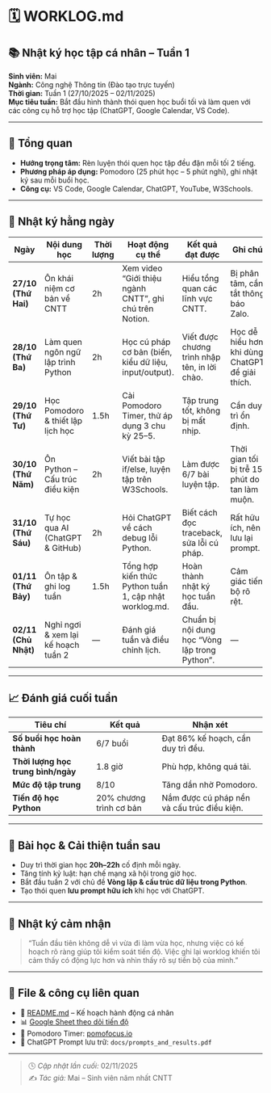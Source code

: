 # 🗓️ WORKLOG.md  
## 📚 Nhật ký học tập cá nhân – Tuần 1  
**Sinh viên:** Mai  
**Ngành:** Công nghệ Thông tin (Đào tạo trực tuyến)  
**Thời gian:** Tuần 1 (27/10/2025 – 02/11/2025)  
**Mục tiêu tuần:** Bắt đầu hình thành thói quen học buổi tối và làm quen với các công cụ hỗ trợ học tập (ChatGPT, Google Calendar, VS Code).

---

## 🎯 Tổng quan
- **Hướng trọng tâm:** Rèn luyện thói quen học tập đều đặn mỗi tối 2 tiếng.  
- **Phương pháp áp dụng:** Pomodoro (25 phút học – 5 phút nghỉ), ghi nhật ký sau mỗi buổi học.  
- **Công cụ:** VS Code, Google Calendar, ChatGPT, YouTube, W3Schools.  

---

## 📘 Nhật ký hằng ngày

| Ngày | Nội dung học | Thời lượng | Hoạt động cụ thể | Kết quả đạt được | Ghi chú |
|------|----------------|-------------|------------------|------------------|----------|
| **27/10 (Thứ Hai)** | Ôn khái niệm cơ bản về CNTT | 2h | Xem video “Giới thiệu ngành CNTT”, ghi chú trên Notion. | Hiểu tổng quan các lĩnh vực CNTT. | Bị phân tâm, cần tắt thông báo Zalo. |
| **28/10 (Thứ Ba)** | Làm quen ngôn ngữ lập trình Python | 2h | Học cú pháp cơ bản (biến, kiểu dữ liệu, input/output). | Viết được chương trình nhập tên, in lời chào. | Học dễ hiểu hơn khi dùng ChatGPT để giải thích. |
| **29/10 (Thứ Tư)** | Học Pomodoro & thiết lập lịch học | 1.5h | Cài Pomodoro Timer, thử áp dụng 3 chu kỳ 25–5. | Tập trung tốt, không bị mất nhịp. | Cần duy trì ổn định. |
| **30/10 (Thứ Năm)** | Ôn Python – Cấu trúc điều kiện | 2h | Viết bài tập if/else, luyện tập trên W3Schools. | Làm được 6/7 bài luyện tập. | Thời gian tối bị trễ 15 phút do tan làm muộn. |
| **31/10 (Thứ Sáu)** | Tự học qua AI (ChatGPT & GitHub) | 2h | Hỏi ChatGPT về cách debug lỗi Python. | Biết cách đọc traceback, sửa lỗi cú pháp. | Rất hữu ích, nên lưu lại prompt. |
| **01/11 (Thứ Bảy)** | Ôn tập & ghi log tuần | 1.5h | Tổng hợp kiến thức Python tuần 1, cập nhật worklog.md. | Hoàn thành nhật ký học tuần đầu. | Cảm giác tiến bộ rõ rệt. |
| **02/11 (Chủ Nhật)** | Nghỉ ngơi & xem lại kế hoạch tuần 2 | — | Đánh giá tuần và điều chỉnh lịch. | Chuẩn bị nội dung học “Vòng lặp trong Python”. | — |

---

## 📈 Đánh giá cuối tuần

| Tiêu chí | Kết quả | Nhận xét |
|-----------|----------|-----------|
| **Số buổi học hoàn thành** | 6/7 buổi | Đạt 86% kế hoạch, cần duy trì đều. |
| **Thời lượng học trung bình/ngày** | 1.8 giờ | Phù hợp, không quá tải. |
| **Mức độ tập trung** | 8/10 | Tăng dần nhờ Pomodoro. |
| **Tiến độ học Python** | 20% chương trình cơ bản | Nắm được cú pháp nền và cấu trúc điều kiện. |

---

## 🧠 Bài học & Cải thiện tuần sau
- Duy trì thời gian học **20h–22h** cố định mỗi ngày.  
- Tăng tính kỷ luật: hạn chế mạng xã hội trong giờ học.  
- Bắt đầu tuần 2 với chủ đề **Vòng lặp & cấu trúc dữ liệu trong Python**.  
- Tạo thói quen **lưu prompt hữu ích** khi học với ChatGPT.  

---

## 🧾 Nhật ký cảm nhận
> “Tuần đầu tiên không dễ vì vừa đi làm vừa học, nhưng việc có kế hoạch rõ ràng giúp tôi kiểm soát tiến độ. Việc ghi lại worklog khiến tôi cảm thấy có động lực hơn và nhìn thấy rõ sự tiến bộ của mình.”

---

## 🔗 File & công cụ liên quan
- 📄 [README.md](./README.md) – Kế hoạch hành động cá nhân  
- 📊 [Google Sheet theo dõi tiến độ](https://docs.google.com/spreadsheets/d/plan_Mai2025)  
- 🧰 Pomodoro Timer: [pomofocus.io](https://pomofocus.io)  
- 💬 ChatGPT Prompt lưu trữ: `docs/prompts_and_results.pdf`

---

> 🕓 *Cập nhật lần cuối:* 02/11/2025  
> ✍️ *Tác giả:* Mai – Sinh viên năm nhất CNTT
